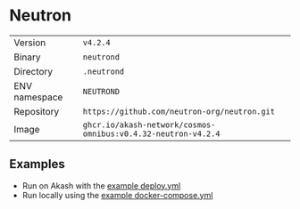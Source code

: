 # Neutron

| | |
|---|---|
|Version|`v4.2.4`|
|Binary|`neutrond`|
|Directory|`.neutrond`|
|ENV namespace|`NEUTROND`|
|Repository|`https://github.com/neutron-org/neutron.git`|
|Image|`ghcr.io/akash-network/cosmos-omnibus:v0.4.32-neutron-v4.2.4`|

## Examples

- Run on Akash with the [example deploy.yml](./deploy.yml)
- Run locally using the [example docker-compose.yml](./docker-compose.yml)
